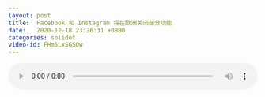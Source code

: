 ```yaml
---
layout: post
title:  Facebook 和 Instagram 将在欧洲关闭部分功能
date:   2020-12-18 23:26:31 +0800
categories: solidot
video-id: FHm5LxSGSQw
---
```


<audio src="/assets/f1fbfb457f97575dabcc0768c77da58b.mp3" style="width: 100%;" controls></audio>

